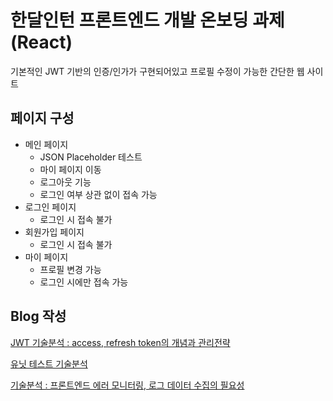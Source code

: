# 한달인턴 프론트엔드 개발 온보딩 과제 (React)

기본적인 JWT 기반의 인증/인가가 구현되어있고 프로필 수정이 가능한 간단한 웹 사이트

## 페이지 구성

- 메인 페이지
  - JSON Placeholder 테스트
  - 마이 페이지 이동
  - 로그아웃 기능
  - 로그인 여부 상관 없이 접속 가능
- 로그인 페이지
  - 로그인 시 접속 불가
- 회원가입 페이지
  - 로그인 시 접속 불가
- 마이 페이지
  - 프로필 변경 가능
  - 로그인 시에만 접속 가능

## Blog 작성

[JWT 기술분석 : access, refresh token의 개념과 관리전략](https://velog.io/@solpark16/access-refresh-token)

[유닛 테스트 기술분석](https://velog.io/@solpark16/unit-test)

[기술분석 : 프론트엔드 에러 모니터링, 로그 데이터 수집의 필요성](https://velog.io/@solpark16/frontend-error-monitoring)
